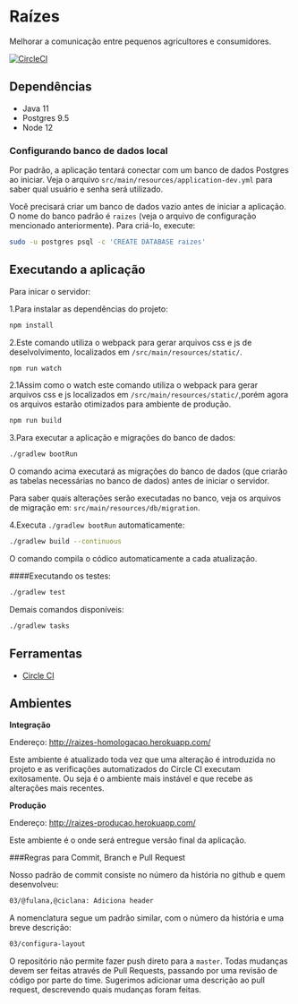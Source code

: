 # Raízes

Melhorar a comunicação entre pequenos agricultores e consumidores.

[![CircleCI](https://circleci.com/gh/aceleradora-TW/Raizes/tree/master.svg?style=svg)](https://circleci.com/gh/aceleradora-TW/Raizes/tree/master)

## Dependências

- Java 11
- Postgres 9.5
- Node 12

### Configurando banco de dados local

Por padrão, a aplicação tentará conectar com um banco de dados Postgres ao iniciar. Veja o arquivo `src/main/resources/application-dev.yml` para saber qual usuário e senha será utilizado. 

Você precisará criar um banco de dados vazio antes de iniciar a aplicação. O nome do banco padrão é `raizes` (veja o arquivo de configuração mencionado anteriormente). Para criá-lo, execute:

```bash
sudo -u postgres psql -c 'CREATE DATABASE raizes'
```

## Executando a aplicação

Para inicar o servidor:

1.Para instalar as dependências do projeto:

```sh
npm install
```

2.Este comando utiliza o webpack para gerar arquivos css e js de deselvolvimento, localizados em
  `/src/main/resources/static/`.

```sh
npm run watch
```

2.1Assim como o watch este comando utiliza o webpack para gerar arquivos css e js localizados em
`/src/main/resources/static/`,porém agora os arquivos estarão otimizados para ambiente de produção.

```sh
npm run build
```

3.Para executar a aplicação e migrações do banco de dados:

```sh
./gradlew bootRun
```

O comando acima executará as migrações do banco de dados (que criarão as tabelas necessárias no banco de dados) antes de iniciar o servidor. 

Para saber quais alterações serão executadas no banco, veja os arquivos de migração em: `src/main/resources/db/migration`.


4.Executa `./gradlew bootRun` automaticamente:

```sh
./gradlew build --continuous
```

O comando compila o códico automaticamente a cada atualização. 

####Executando os testes:

```sh
./gradlew test
```

Demais comandos disponíveis:

```sh
./gradlew tasks
```

## Ferramentas

- [Circle CI](https://circleci.com/gh/aceleradora-TW/Raizes)


## Ambientes

__Integração__

Endereço: http://raizes-homologacao.herokuapp.com/

Este ambiente é atualizado toda vez que uma alteração é introduzida no projeto e as verificações automatizados do Circle CI executam exitosamente. Ou seja é o ambiente mais instável e que recebe as alterações mais recentes.

__Produção__

Endereço: http://raizes-producao.herokuapp.com/

Este ambiente é o onde será entregue versão final da aplicação.


###Regras para Commit, Branch e Pull Request

Nosso padrão de commit consiste no número da história no github e quem desenvolveu:

```sh
03/@fulana,@ciclana: Adiciona header
```

A nomenclatura segue um padrão similar, com o número da história e uma breve descrição:

```sh
03/configura-layout
```

O repositório não permite fazer push direto para a `master`. Todas mudanças devem ser feitas através de Pull Requests, passando por uma revisão de código por parte do time. Sugerimos adicionar uma descrição ao pull request, descrevendo quais mudanças foram feitas.

